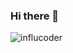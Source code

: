 ### Hi there 👋
<p align="left"> <img src="https://komarev.com/ghpvc/?username=influcoder&label=Profile%20views&color=0e75b6&style=flat" alt="influcoder" /> </p>

<!--
**influcoder/influcoder** is a ✨ _special_ ✨ repository because its `README.md` (this file) appears on your GitHub profile.

Here are some ideas to get you started:

- 🔭 I’m currently working on ...
- 🌱 I’m currently learning ...
- 👯 I’m looking to collaborate on ...
- 🤔 I’m looking for help with ...
- 💬 Ask me about ...
- 📫 How to reach me: ...
- 😄 Pronouns: ...
- ⚡ Fun fact: ...
-->

